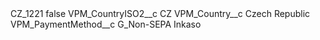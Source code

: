 <?xml version="1.0" encoding="UTF-8"?>
<CustomMetadata xmlns="http://soap.sforce.com/2006/04/metadata" xmlns:xsi="http://www.w3.org/2001/XMLSchema-instance" xmlns:xsd="http://www.w3.org/2001/XMLSchema">
    <label>CZ_1221</label>
    <protected>false</protected>
    <values>
        <field>VPM_CountryISO2__c</field>
        <value xsi:type="xsd:string">CZ</value>
    </values>
    <values>
        <field>VPM_Country__c</field>
        <value xsi:type="xsd:string">Czech Republic</value>
    </values>
    <values>
        <field>VPM_PaymentMethod__c</field>
        <value xsi:type="xsd:string">G_Non-SEPA Inkaso</value>
    </values>
</CustomMetadata>

